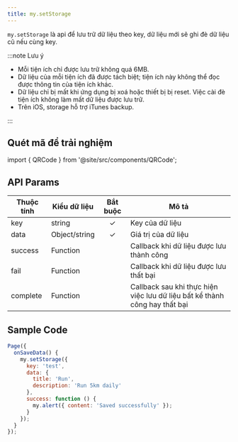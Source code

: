 ```yaml
---
title: my.setStorage
---
```


`my.setStorage` là api để lưu trữ dữ liệu theo key, dữ liệu mới sẽ ghi đè dữ liệu cũ nếu cùng key.

:::note Lưu ý

- Mỗi tiện ích chỉ được lưu trữ không quá 6MB.
- Dữ liệu của mỗi tiện ích đã được tách biệt; tiện ích này không thể đọc được thông tin của tiện ích khác.
- Dữ liệu chỉ bị mất khi ứng dụng bị xoá hoặc thiết bị bị reset. Việc cài đè tiện ích không làm mất dữ liệu được lưu trữ.
- Trên iOS, storage hỗ trợ iTunes backup.

:::

## Quét mã để trải nghiệm

import { QRCode } from '@site/src/components/QRCode';

<QRCode page="pages/api/storage/index" />

## API Params

| Thuộc tính | Kiểu dữ liệu  | Bắt buộc | Mô tả                                       |
| ---------- | ------------- | :------: | ------------------------------------------- |
| key        | string        | ✓      | Key của dữ liệu                             |
| data       | Object/string | ✓      | Giá trị của dữ liệu                         |
| success    | Function      |        | Callback khi dữ liệu được lưu thành công    |
| fail       | Function      |        | Callback khi dữ liệu được lưu thất bại      |
| complete   | Function      |        | Callback sau khi thực hiện việc lưu dữ liệu bất kể thành công hay thất bại |

## Sample Code

```js title=index.js
Page({
  onSaveData() {
    my.setStorage({
      key: 'test',
      data: {
        title: 'Run',
        description: 'Run 5km daily'
      },
      success: function () {
        my.alert({ content: 'Saved successfully' });
      }
    });
  }
});
```
